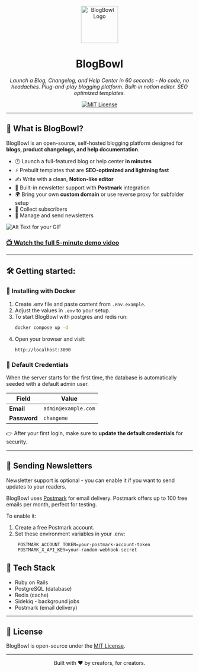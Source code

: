 <p align="center">
  <img src="https://framerusercontent.com/images/tjgm6B1wvt21XiKVxIqd25n6aQ.png" alt="BlogBowl Logo" width="100">
</p>

<h1 align="center">BlogBowl</h1>

<p align="center">
  <i>Launch a Blog, Changelog, and Help Center in 60 seconds - No code, no headaches. Plug-and-play blogging platform. Built-in notion editor. SEO optimized templates.</i>
</p>

<p align="center">
  <a href="https://github.com/BlogBowl/BlogBowl/master/LICENSE">
    <img src="https://img.shields.io/github/license/BlogBowl/BlogBowl.svg" alt="MIT License" />
  </a>
</p>

---

## 🚀 What is BlogBowl?
BlogBowl is an open-source, self-hosted blogging platform designed for **blogs, product changelogs, and help documentation**.

- 🕐 Launch a full-featured blog or help center **in minutes**
- ⚡ Prebuilt templates that are **SEO-optimized and lightning fast**
- ✍️ Write with a clean, **Notion-like editor**
- 💌 Built-in newsletter support with **Postmark** integration
- 🌍 Bring your own **custom domain** or use reverse proxy for subfolder setup
- 👥 Collect subscribers
- 📩 Manage and send newsletters

![Alt Text for your GIF](https://blogbowl-gen.sfo3.cdn.digitaloceanspaces.com/other/blogbowl-demo.gif)

### [📺 Watch the full 5-minute demo video](https://www.blogbowl.io/blog-hosting#demo)

---

## 🛠 Getting started:

### 🐳 Installing with Docker
1. Create .env file and paste content from `.env.example`.
2. Adjust the values in `.env` to your setup.
3. To start BlogBowl with postgres and redis run:
    ```bash
    docker compose up -d
    ```
4. Open your browser and visit:
    ```
    http://localhost:3000
   ```

### 🔐 Default Credentials

When the server starts for the first time, the database is automatically seeded with a default admin user.

| Field       | Value               |
|--------------|---------------------|
| **Email**    | `admin@example.com` |
| **Password** | `changeme`          |

👉 After your first login, make sure to **update the default credentials** for security.

---

## 💌 Sending Newsletters
Newsletter support is optional - you can enable it if you want to send updates to your readers.

BlogBowl uses [Postmark](https://postmarkapp.com/) for email delivery.
Postmark offers up to 100 free emails per month, perfect for testing.

To enable it:
1. Create a free Postmark account.
2. Set these environment variables in your .env:
   ```
    POSTMARK_ACCOUNT_TOKEN=your-postmark-account-token
    POSTMARK_X_API_KEY=your-random-webhook-secret
    ```

## 🧩 Tech Stack
- Ruby on Rails
- PostgreSQL (database)
- Redis (cache)
- Sidekiq - background jobs
- Postmark (email delivery)

---

## 📄 License

BlogBowl is open-source under the [MIT License](https://github.com/BlogBowl/BlogBowl/blob/main/LICENSE).

---
<p align="center">Built with ❤️ by creators, for creators.</p> 


